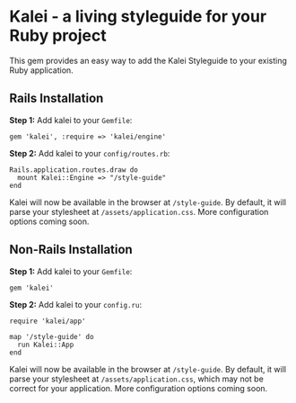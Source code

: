 # Kalei - a living styleguide for your Ruby project

This gem provides an easy way to add the Kalei Styleguide to your existing Ruby application.

## Rails Installation

**Step 1:** Add kalei to your `Gemfile`:

    gem 'kalei', :require => 'kalei/engine'

**Step 2:** Add kalei to your `config/routes.rb`:

    Rails.application.routes.draw do
      mount Kalei::Engine => "/style-guide"
    end

Kalei will now be available in the browser at `/style-guide`. By default, it will parse your stylesheet at `/assets/application.css`. More configuration options coming soon.


## Non-Rails Installation

**Step 1:** Add kalei to your `Gemfile`:

    gem 'kalei'

**Step 2:** Add kalei to your `config.ru`:

    require 'kalei/app'

    map '/style-guide' do
      run Kalei::App
    end

Kalei will now be available in the browser at `/style-guide`. By default, it will parse your stylesheet at `/assets/application.css`, which may not be correct for your application. More configuration options coming soon.

